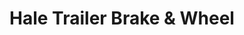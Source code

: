 ---
title: "Hale Trailer Brake & Wheel"
url: /portland/hale-trailer-brake-and-wheel/
shop: trailer
---